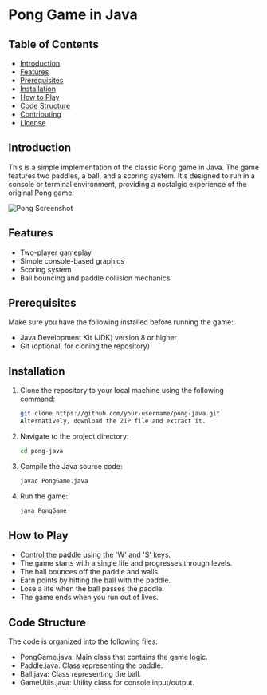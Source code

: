 # Pong Game in Java

## Table of Contents
- [Introduction](#introduction)
- [Features](#features)
- [Prerequisites](#prerequisites)
- [Installation](#installation)
- [How to Play](#how-to-play)
- [Code Structure](#code-structure)
- [Contributing](#contributing)
- [License](#license)

## Introduction
This is a simple implementation of the classic Pong game in Java. The game features two paddles, a ball, and a scoring system. It's designed to run in a console or terminal environment, providing a nostalgic experience of the original Pong game.

![Pong Screenshot](screenshots/pong_screenshot.png)

## Features
- Two-player gameplay
- Simple console-based graphics
- Scoring system
- Ball bouncing and paddle collision mechanics

## Prerequisites
Make sure you have the following installed before running the game:
- Java Development Kit (JDK) version 8 or higher
- Git (optional, for cloning the repository)

## Installation
1. Clone the repository to your local machine using the following command:
   ```bash
   git clone https://github.com/your-username/pong-java.git
   Alternatively, download the ZIP file and extract it.
2. Navigate to the project directory:
   ```bash
   cd pong-java
3. Compile the Java source code:
   ```bash
   javac PongGame.java
4. Run the game:
   ```bash
   java PongGame
   
## How to Play
- Control the paddle using the 'W' and 'S' keys.
- The game starts with a single life and progresses through levels.
- The ball bounces off the paddle and walls.
- Earn points by hitting the ball with the paddle.
- Lose a life when the ball passes the paddle.
- The game ends when you run out of lives.

## Code Structure
The code is organized into the following files:

- PongGame.java: Main class that contains the game logic.
- Paddle.java: Class representing the paddle.
- Ball.java: Class representing the ball.
- GameUtils.java: Utility class for console input/output.
